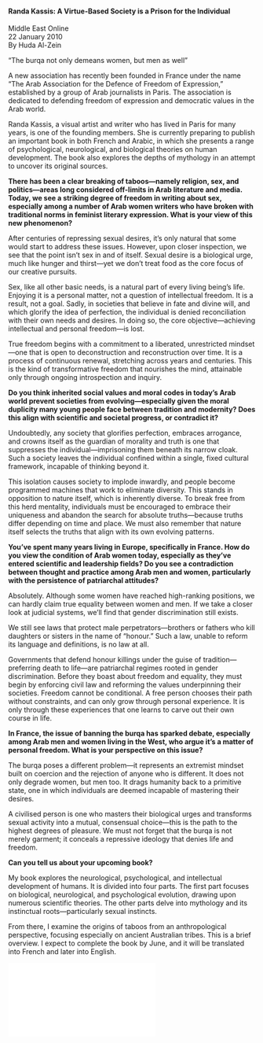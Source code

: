 <h4>Randa Kassis: A Virtue-Based Society is a Prison for the Individual</h4>

Middle East Online  
22 January 2010  
By Huda Al-Zein  

“The burqa not only demeans women, but men as well”

A new association has recently been founded in France under the name “The Arab Association for the Defence of Freedom of Expression,” established by a group of Arab journalists in Paris. The association is dedicated to defending freedom of expression and democratic values in the Arab world.

Randa Kassis, a visual artist and writer who has lived in Paris for many years, is one of the founding members. She is currently preparing to publish an important book in both French and Arabic, in which she presents a range of psychological, neurological, and biological theories on human development. The book also explores the depths of mythology in an attempt to uncover its original sources.

<b>There has been a clear breaking of taboos—namely religion, sex, and politics—areas long considered off-limits in Arab literature and media. Today, we see a striking degree of freedom in writing about sex, especially among a number of Arab women writers who have broken with traditional norms in feminist literary expression. What is your view of this new phenomenon?</b>

After centuries of repressing sexual desires, it’s only natural that some would start to address these issues. However, upon closer inspection, we see that the point isn’t sex in and of itself. Sexual desire is a biological urge, much like hunger and thirst—yet we don’t treat food as the core focus of our creative pursuits.

Sex, like all other basic needs, is a natural part of every living being’s life. Enjoying it is a personal matter, not a question of intellectual freedom. It is a result, not a goal. Sadly, in societies that believe in fate and divine will, and which glorify the idea of perfection, the individual is denied reconciliation with their own needs and desires. In doing so, the core objective—achieving intellectual and personal freedom—is lost.

True freedom begins with a commitment to a liberated, unrestricted mindset—one that is open to deconstruction and reconstruction over time. It is a process of continuous renewal, stretching across years and centuries. This is the kind of transformative freedom that nourishes the mind, attainable only through ongoing introspection and inquiry.

<b>Do you think inherited social values and moral codes in today’s Arab world prevent societies from evolving—especially given the moral duplicity many young people face between tradition and modernity? Does this align with scientific and societal progress, or contradict it?</b>

Undoubtedly, any society that glorifies perfection, embraces arrogance, and crowns itself as the guardian of morality and truth is one that suppresses the individual—imprisoning them beneath its narrow cloak. Such a society leaves the individual confined within a single, fixed cultural framework, incapable of thinking beyond it.

This isolation causes society to implode inwardly, and people become programmed machines that work to eliminate diversity. This stands in opposition to nature itself, which is inherently diverse. To break free from this herd mentality, individuals must be encouraged to embrace their uniqueness and abandon the search for absolute truths—because truths differ depending on time and place. We must also remember that nature itself selects the truths that align with its own evolving patterns.

<b>You’ve spent many years living in Europe, specifically in France. How do you view the condition of Arab women today, especially as they’ve entered scientific and leadership fields? Do you see a contradiction between thought and practice among Arab men and women, particularly with the persistence of patriarchal attitudes?</b>

Absolutely. Although some women have reached high-ranking positions, we can hardly claim true equality between women and men. If we take a closer look at judicial systems, we’ll find that gender discrimination still exists.

We still see laws that protect male perpetrators—brothers or fathers who kill daughters or sisters in the name of “honour.” Such a law, unable to reform its language and definitions, is no law at all.

Governments that defend honour killings under the guise of tradition—preferring death to life—are patriarchal regimes rooted in gender discrimination. Before they boast about freedom and equality, they must begin by enforcing civil law and reforming the values underpinning their societies. Freedom cannot be conditional. A free person chooses their path without constraints, and can only grow through personal experience. It is only through these experiences that one learns to carve out their own course in life.

<b>In France, the issue of banning the burqa has sparked debate, especially among Arab men and women living in the West, who argue it’s a matter of personal freedom. What is your perspective on this issue?</b>

The burqa poses a different problem—it represents an extremist mindset built on coercion and the rejection of anyone who is different. It does not only degrade women, but men too. It drags humanity back to a primitive state, one in which individuals are deemed incapable of mastering their desires.

A civilised person is one who masters their biological urges and transforms sexual activity into a mutual, consensual choice—this is the path to the highest degrees of pleasure. We must not forget that the burqa is not merely garment; it conceals a repressive ideology that denies life and freedom.

<b>Can you tell us about your upcoming book?</b>

My book explores the neurological, psychological, and intellectual development of humans. It is divided into four parts. The first part focuses on biological, neurological, and psychological evolution, drawing upon numerous scientific theories. The other parts delve into mythology and its instinctual roots—particularly sexual instincts.

From there, I examine the origins of taboos from an anthropological perspective, focusing especially on ancient Australian tribes. This is a brief overview. I expect to complete the book by June, and it will be translated into French and later into English.

![](26.pdf)
<p></p>


